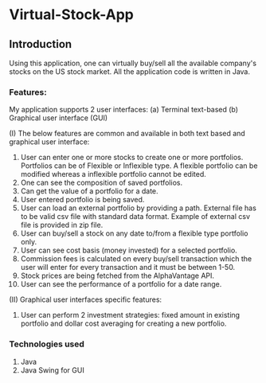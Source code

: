 # Virtual-Stock-App

## Introduction
Using this application, one can virtually buy/sell all the available company's stocks on the US stock market. All the application code is written in Java.

### Features:
My application supports 2 user interfaces:
(a) Terminal text-based
(b) Graphical user interface (GUI)

(I) The below features are common and available in both text based and graphical user interface:
1. User can enter one or more stocks to create one or more portfolios. Portfolios can be of Flexible or Inflexible type. A flexible portfolio can be modified whereas a inflexible portfolio cannot be edited.
2. One can see the composition of saved portfolios.
3. Can get the value of a portfolio for a date.
4. User entered portfolio is being saved.
5. User can load an external portfolio by providing a path. External file has to be valid csv file with standard data format. Example of external csv file is provided in zip file.
6. User can buy/sell a stock on any date to/from a flexible type portfolio only.
7. User can see cost basis (money invested) for a selected portfolio.
8. Commission fees is calculated on every buy/sell transaction which the user will enter for every transaction and it must be between 1-50.
9. Stock prices are being fetched from the AlphaVantage API.
10. User can see the performance of a portfolio for a date range.

(II) Graphical user interfaces specific features:
1. User can perform 2 investment strategies: fixed amount in existing portfolio and dollar cost averaging for creating a new portfolio.

### Technologies used
1. Java
2. Java Swing for GUI